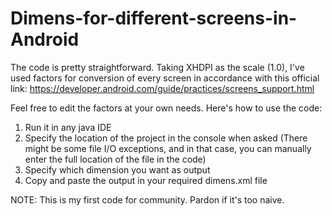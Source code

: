 # Dimens-for-different-screens-in-Android

The code is pretty straightforward. Taking XHDPI as the scale (1.0), I've used factors for conversion of every screen in accordance with this official link: https://developer.android.com/guide/practices/screens_support.html


Feel free to edit the factors at your own needs. Here's how to use the code:

1. Run it in any java IDE
2. Specify the location of the project in the console when asked (There might be some file I/O exceptions, and in that case, you can manually enter the full location of the file in the code)
3. Specify which dimension you want as output
4. Copy and paste the output in your required dimens.xml file


NOTE: This is my first code for community. Pardon if it's too naive. 
